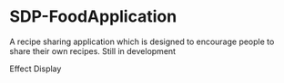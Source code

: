 # SDP-FoodApplication
A recipe sharing application which is designed to encourage people to share their own recipes. Still in development

Effect Display


